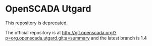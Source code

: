 # OpenSCADA Utgard

This repository is deprecated.

The official repository is at http://git.openscada.org/?p=org.openscada.utgard.git;a=summary and the latest branch is 1.4

